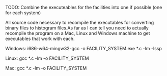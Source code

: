 TODO: Combine the executeables for the facilities into one if possible (one for each system)

All source code necessary to recompile the executables for converting binary files to histogram files.As far as I can tell you need to actually recompile the program on a Mac, Linux and Windows machine to get executables that work with each.

Windows: i686-w64-mingw32-gcc -o FACILITY_SYSTEM.exe *.c -lm -lssp

Linux: gcc *.c -lm -o FACILITY_SYSTEM

Mac: gcc *.c -lm -o FACILITY_SYSTEM
